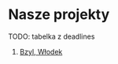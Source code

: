 # Nasze projekty

TODO: tabelka z deadlines

1. [Bzyl, Włodek ](https//github.com/egzamin/solutions-asi)
